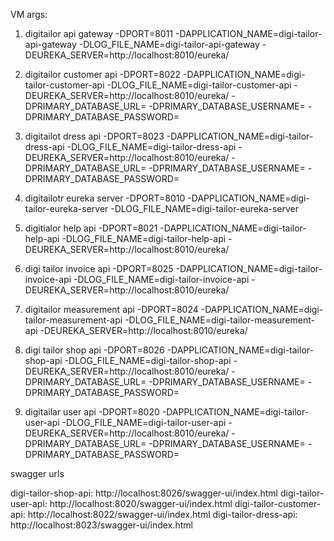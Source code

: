 VM args:
1. digitailor api gateway
-DPORT=8011
-DAPPLICATION_NAME=digi-tailor-api-gateway
-DLOG_FILE_NAME=digi-tailor-api-gateway
-DEUREKA_SERVER=http://localhost:8010/eureka/

2. digitailor customer api
-DPORT=8022
-DAPPLICATION_NAME=digi-tailor-customer-api
-DLOG_FILE_NAME=digi-tailor-customer-api
-DEUREKA_SERVER=http://localhost:8010/eureka/
-DPRIMARY_DATABASE_URL=
-DPRIMARY_DATABASE_USERNAME=
-DPRIMARY_DATABASE_PASSWORD=

3. digitailot dress api
-DPORT=8023
-DAPPLICATION_NAME=digi-tailor-dress-api
-DLOG_FILE_NAME=digi-tailor-dress-api
-DEUREKA_SERVER=http://localhost:8010/eureka/
-DPRIMARY_DATABASE_URL=
-DPRIMARY_DATABASE_USERNAME=
-DPRIMARY_DATABASE_PASSWORD=

4. digitailotr eureka server
-DPORT=8010
-DAPPLICATION_NAME=digi-tailor-eureka-server
-DLOG_FILE_NAME=digi-tailor-eureka-server

5. digitialor help api
-DPORT=8021
-DAPPLICATION_NAME=digi-tailor-help-api
-DLOG_FILE_NAME=digi-tailor-help-api
-DEUREKA_SERVER=http://localhost:8010/eureka/


7. digi tailor invoice api
-DPORT=8025
-DAPPLICATION_NAME=digi-tailor-invoice-api
-DLOG_FILE_NAME=digi-tailor-invoice-api
-DEUREKA_SERVER=http://localhost:8010/eureka/

8. digitailor measurement api
-DPORT=8024
-DAPPLICATION_NAME=digi-tailor-measurement-api
-DLOG_FILE_NAME=digi-tailor-measurement-api
-DEUREKA_SERVER=http://localhost:8010/eureka/

9. digi tailor shop api
-DPORT=8026
-DAPPLICATION_NAME=digi-tailor-shop-api
-DLOG_FILE_NAME=digi-tailor-shop-api
-DEUREKA_SERVER=http://localhost:8010/eureka/
-DPRIMARY_DATABASE_URL=
-DPRIMARY_DATABASE_USERNAME=
-DPRIMARY_DATABASE_PASSWORD=

10. digitailar user api
-DPORT=8020
-DAPPLICATION_NAME=digi-tailor-user-api
-DLOG_FILE_NAME=digi-tailor-user-api
-DEUREKA_SERVER=http://localhost:8010/eureka/
-DPRIMARY_DATABASE_URL=
-DPRIMARY_DATABASE_USERNAME=
-DPRIMARY_DATABASE_PASSWORD=


swagger urls

digi-tailor-shop-api: http://localhost:8026/swagger-ui/index.html
digi-tailor-user-api: http://localhost:8020/swagger-ui/index.html
digi-tailor-customer-api: http://localhost:8022/swagger-ui/index.html
digi-tailor-dress-api: http://localhost:8023/swagger-ui/index.html
